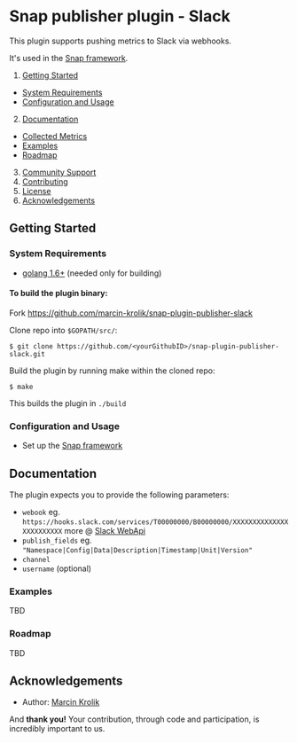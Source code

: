 # Snap publisher plugin - Slack

This plugin supports pushing metrics to Slack via webhooks.

It's used in the [Snap framework](http://github.com/intelsdi-x/snap).

1. [Getting Started](#getting-started)
  * [System Requirements](#system-requirements)
  * [Configuration and Usage](#configuration-and-usage)
2. [Documentation](#documentation)
  * [Collected Metrics](#collected-metrics)
  * [Examples](#examples)
  * [Roadmap](#roadmap)
3. [Community Support](#community-support)
4. [Contributing](#contributing)
5. [License](#license)
6. [Acknowledgements](#acknowledgements)

## Getting Started

### System Requirements

* [golang 1.6+](https://golang.org/dl/) (needed only for building)

#### To build the plugin binary:
Fork https://github.com/marcin-krolik/snap-plugin-publisher-slack

Clone repo into `$GOPATH/src/`:

```
$ git clone https://github.com/<yourGithubID>/snap-plugin-publisher-slack.git
```

Build the plugin by running make within the cloned repo:
```
$ make
```
This builds the plugin in `./build`

### Configuration and Usage
* Set up the [Snap framework](https://github.com/intelsdi-x/snap/blob/master/README.md#getting-started)

## Documentation

The plugin expects you to provide the following parameters:
 - `webook` eg. `https://hooks.slack.com/services/T00000000/B00000000/XXXXXXXXXXXXXXXXXXXXXXXX` more @ [Slack WebApi](https://api.slack.com/incoming-webhooks)
 - `publish_fields` eg. `"Namespace|Config|Data|Description|Timestamp|Unit|Version"`
 - `channel`
 - `username` (optional)

### Examples

TBD

### Roadmap

TBD

## Acknowledgements
* Author: [Marcin Krolik](https://github.com/marcin-krolik)

And **thank you!** Your contribution, through code and participation, is incredibly important to us.
